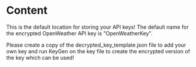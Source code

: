 # Content

This is the default location for storing your API keys!
The default name for the encrypted OpenWeather API key is "OpenWeatherKey".

Please create a copy of the decrypted_key_template.json file to add your own key
and run KeyGen on the key file to create the encrypted version of the key which
can be used!